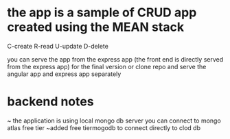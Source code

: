 # the app is a sample of CRUD app created using the MEAN stack

C-create
R-read
U-update
D-delete

you can serve the app from the express app (the front end is directly served from the express app) for the final version
or clone repo and serve the angular app and express app separately

# backend notes

~ the application is using local mongo db server you can connect to mongo atlas free tier
~added free tiermogodb to connect directly to clod db

